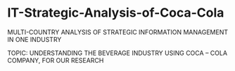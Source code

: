 # IT-Strategic-Analysis-of-Coca-Cola


MULTI-COUNTRY ANALYSIS OF STRATEGIC INFORMATION MANAGEMENT IN ONE INDUSTRY 


TOPIC:  UNDERSTANDING THE BEVERAGE INDUSTRY
        USING COCA – COLA COMPANY, FOR OUR RESEARCH

